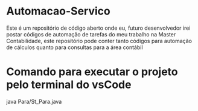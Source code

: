 # Automacao-Servico
Este é um repositório de código aberto onde eu, futuro desenvolvedor irei postar códigos de automação de tarefas do meu trabalho na Master Contabilidade, este repositório pode conter tanto códigos para automação de cálculos quanto para consultas para a área contábil 

# Comando para executar o projeto pelo terminal do vsCode
java Para/St_Para.java
